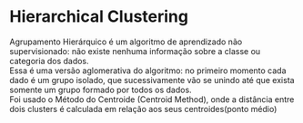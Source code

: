 # Hierarchical Clustering
Agrupamento Hierárquico é um algoritmo de aprendizado não supervisionado: não existe nenhuma informação sobre a classe ou
categoria dos dados.   
Essa é uma versão aglomerativa do algoritmo: no primeiro momento cada dado é um grupo isolado, que sucessivamente vão se unindo até que exista somente um grupo formado por todos os dados.  
Foi usado o Método do Centroide (Centroid Method), onde a distância entre dois clusters é calculada em relação aos seus centroides(ponto médio)
